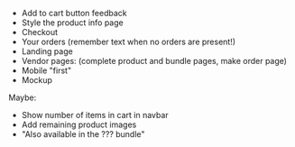 - Add to cart button feedback
- Style the product info page
- Checkout
- Your orders (remember text when no orders are present!)
- Landing page
- Vendor pages: (complete product and bundle pages, make order page)
- Mobile "first"
- Mockup

Maybe:
- Show number of items in cart in navbar
- Add remaining product images
- "Also available in the ??? bundle"
